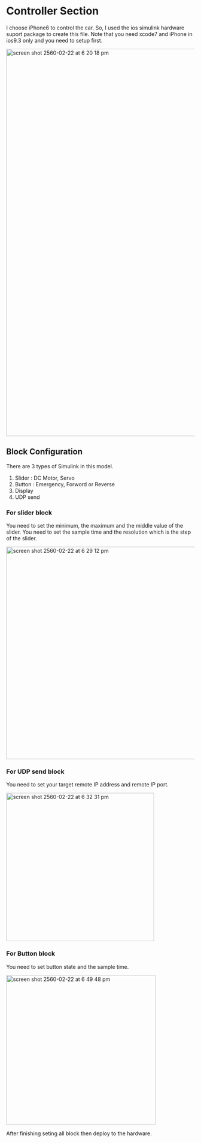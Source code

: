 # Controller Section 

I choose iPhone6 to control the car. So, I used the ios simulink hardware suport package to create this file.
Note that you need xcode7 and iPhone in ios9.3 only and you need to setup first.   

<img width="1032" alt="screen shot 2560-02-22 at 6 20 18 pm" src="https://cloud.githubusercontent.com/assets/9088660/23209374/9f4aa63a-f92b-11e6-8fda-ee0420848811.png">

## Block Configuration
There are 3 types of Simulink in this model.
  1. Slider : DC Motor, Servo
  2. Button : Emergency, Forword or Reverse
  3. Display
  4. UDP send 

### For slider block
You need to set the minimum, the maximum and the middle value of the slider. You need to set the sample time and the resolution which is the step of the slider.   

<img width="566" alt="screen shot 2560-02-22 at 6 29 12 pm" src="https://cloud.githubusercontent.com/assets/9088660/23209702/df07a5b0-f92c-11e6-8d5b-4e309b8dd797.png">

### For UDP send block
You need to set your target remote IP address and remote IP port.

<img width="395" alt="screen shot 2560-02-22 at 6 32 31 pm" src="https://cloud.githubusercontent.com/assets/9088660/23209806/61b3e7d0-f92d-11e6-9fec-25198c47fa11.png">

### For Button block
You need to set button state and the sample time. 

<img width="399" alt="screen shot 2560-02-22 at 6 49 48 pm" src="https://cloud.githubusercontent.com/assets/9088660/23210352/c9f2ef7e-f92f-11e6-87bd-07809646f8ad.png">


After finishing seting  all block then deploy to the hardware.
